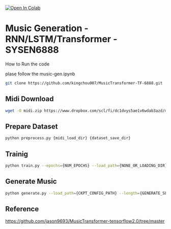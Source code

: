 [![Open In Colab](https://colab.research.google.com/assets/colab-badge.svg)]()
# Music Generation - RNN/LSTM/Transformer - SYSEN6888

How to Run the code

plase follow the music-gen.ipynb

```bash
git clone https://github.com/kingchou007/MusicTransformer-TF-6888.git
```

## Midi Download

```bash
wget -O midi.zip https://www.dropbox.com/scl/fi/dc1dvys5ae1v6wdab3azd/midi.zip?rlkey=lwk7qcpbfn3dqkjrjsam83k2f&dl=0
```

## Prepare Dataset

```bash
python preprocess.py {midi_load_dir} {dataset_save_dir}
```

## Trainig

```bash
python train.py --epochs={NUM_EPOCHS} --load_path={NONE_OR_LOADING_DIR} --save_path={SAVING_DIR} --max_seq={SEQ_LENGTH} --pickle_dir={DATA_PATH} --batch_size={BATCH_SIZE} --l_r={LEARNING_RATE}
```

## Generate Music

```bash
python generate.py --load_path={CKPT_CONFIG_PATH} --length={GENERATE_SEQ_LENGTH} --beam={NONE_OR_BEAM_SIZE}
```

## Reference
https://github.com/jason9693/MusicTransformer-tensorflow2.0/tree/master
